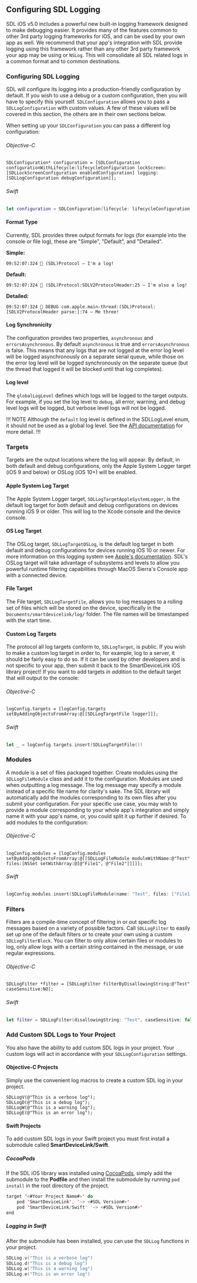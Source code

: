 ## Configuring SDL Logging
SDL iOS v5.0 includes a powerful new built-in logging framework designed to make debugging easier. It provides many of the features common to other 3rd party logging frameworks for iOS, and can be used by your own app as well. We recommend that your app's integration with SDL provide logging using this framework rather than any other 3rd party framework your app may be using or `NSLog`. This will consolidate all SDL related logs in a common format and to common destinations.

### Configuring SDL Logging
SDL will configure its logging into a production-friendly configuration by default. If you wish to use a debug or a custom configuration, then you will have to specify this yourself. `SDLConfiguration` allows you to pass a `SDLLogConfiguration` with custom values. A few of these values will be covered in this section, the others are in their own sections below.

When setting up your `SDLConfiguration` you can pass a different log configuration:

###### Objective-C
```objc
SDLConfiguration* configuration = [SDLConfiguration configurationWithLifecycle:lifecycleConfiguration lockScreen:[SDLLockScreenConfiguration enabledConfiguration] logging:[SDLLogConfiguration debugConfiguration]];
```

###### Swift
```swift
let configuration = SDLConfiguration(lifecycle: lifecycleConfiguration, lockScreen: .enabled(), logging: .debug())
```

#### Format Type
Currently, SDL provides three output formats for logs (for example into the console or file log), these are "Simple", "Default", and "Detailed".

**Simple:**
```
09:52:07:324 🔹 (SDL)Protocol – I'm a log!
```

**Default:**
```
09:52:07:324 🔹 (SDL)Protocol:SDLV2ProtocolHeader:25 – I'm also a log!
```

**Detailed:**
```
09:52:07:324 🔹 DEBUG com.apple.main-thread:(SDL)Protocol:[SDLV2ProtocolHeader parse:]:74 – Me three!
```

#### Log Synchronicity
The configuration provides two properties, `asynchronous` and `errorsAsynchronous`. By default `asynchronous` is true and `errorsAsynchronous` is false. This means that any logs that are not logged at the error log level will be logged asynchronously on a separate serial queue, while those on the error log level will be logged synchronously on the separate queue (but the thread that logged it will be blocked until that log completes).

#### Log level
The `globalLogLevel` defines which logs will be logged to the target outputs. For example, if you set the log level to `debug`, all error, warning, and debug level logs will be logged, but verbose level logs will not be logged.

!!! NOTE
Although the `default` log level is defined in the SDLLogLevel enum, it should not be used as a global log level. See the [API documentation](https://smartdevicelink.com/en/docs/iOS/master/Enums/SDLLogLevel/) for more detail.
!!!

### Targets
Targets are the output locations where the log will appear. By default, in both default and debug configurations, only the Apple System Logger target (iOS 9 and below) or OSLog (iOS 10+) will be enabled.

#### Apple System Log Target
The Apple System Logger target, `SDLLogTargetAppleSystemLogger`, is the default log target for both default and debug configurations on devices running iOS 9 or older. This will log to the Xcode console and the device console.

#### OS Log Target
The OSLog target, `SDLLogTargetOSLog`, is the default log target in both default and debug configurations for devices running iOS 10 or newer. For more information on this logging system see [Apple's documentation](https://developer.apple.com/reference/os/logging). SDL's OSLog target will take advantage of subsystems and levels to allow you powerful runtime filtering capabilities through MacOS Sierra's Console app with a connected device.

#### File Target
The File target, `SDLLogTargetFile`,  allows you to log messages to a rolling set of files which will be stored on the device, specifically in the `Documents/smartdevicelink/log/` folder. The file names will be timestamped with the start time.

#### Custom Log Targets
The protocol all log targets conform to, `SDLLogTarget`, is public. If you wish to make a custom log target in order to, for example, log to a server, it should be fairly easy to do so. If it can be used by other developers and is not specific to your app, then submit it back to the SmartDeviceLink iOS library project! If you want to add targets *in addition* to the default target that will output to the console:

###### Objective-C
```objc
logConfig.targets = [logConfig.targets setByAddingObjectsFromArray:@[[SDLLogTargetFile logger]]];
```

###### Swift
```swift
let _ = logConfig.targets.insert(SDLLogTargetFile())
```

### Modules
A module is a set of files packaged together. Create modules using the `SDLLogFileModule` class and add it to the configuration. Modules are used when outputting a log message. The log message may specify a module instead of a specific file name for clarity's sake. The SDL library will automatically add the modules corresponding to its own files after you submit your configuration. For your specific use case, you may wish to provide a module corresponding to your whole app's integration and simply name it with your app's name, or, you could split it up further if desired. To add modules to the configuration:

###### Objective-C
```objc
logConfig.modules = [logConfig.modules setByAddingObjectsFromArray:@[[SDLLogFileModule moduleWithName:@"Test" files:[NSSet setWithArray:@[@"File1", @"File2"]]]]];
```

###### Swift
```swift
logConfig.modules.insert(SDLLogFileModule(name: "Test", files: ["File1, File2"]))
```

### Filters
Filters are a compile-time concept of filtering in or out specific log messages based on a variety of possible factors. Call `SDLLogFilter` to easily set up one of the default filters or to create your own using a custom `SDLLogFilterBlock`. You can filter to only allow certain files or modules to log, only allow logs with a certain string contained in the message, or use regular expressions.

###### Objective-C
```objc
SDLLogFilter *filter = [SDLLogFilter filterByDisallowingString:@"Test" caseSensitive:NO];
```

###### Swift
```swift
let filter = SDLLogFilter(disallowingString: "Test", caseSensitive: false)
```

### Add Custom SDL Logs to Your Project
You also have the ability to add custom SDL logs in your project. Your custom logs will act in accordance with your `SDLLogConfiguration` settings. 

#### Objective-C Projects
Simply use the convenient log macros to create a custom SDL log in your project. 

```objc
SDLLogV(@"This is a verbose log");
SDLLogD(@"This is a debug log");
SDLLogW(@"This is a warning log");
SDLLogE(@"This is an error log");
```

#### Swift Projects
To add custom SDL logs in your Swift project you must first install a submodule called **SmartDeviceLink/Swift**.

##### CocoaPods
If the SDL iOS library was installed using [CocoaPods](https://cocoapods.org), simply add the submodule to the **Podfile** and then install the submodule by running `pod install` in the root directory of the project.

```swift
target '<#Your Project Name#>' do
    pod 'SmartDeviceLink', '~> <#SDL Version#>'
    pod 'SmartDeviceLink/Swift' '~> <#SDL Version#>'
end
```

##### Logging in Swift
After the submodule has been installed, you can use the `SDLLog` functions in your project.

```swift
SDLLog.v("This is a verbose log")
SDLLog.d("This is a debug log")
SDLLog.w("This is a warning log")
SDLLog.e("This is an error log")
```
